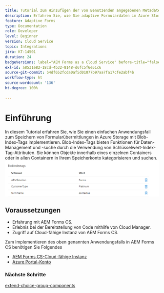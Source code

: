 ```yaml
---
title: Tutorial zum Hinzufügen der von Benutzenden angegebenen Metadaten-Tags
description: Erfahren Sie, wie Sie adaptive Formulardaten im Azure Storage-Konto speichern und von dort abrufen.
feature: Adaptive Forms
type: Documentation
role: Developer
level: Beginner
version: Cloud Service
topic: Integrations
jira: KT-14501
duration: 24
badgeVersions: label="AEM Forms as a Cloud Service" before-title="false"
exl-id: a8531e82-18cd-4b32-8148-d6fc5f6e51c6
source-git-commit: b4df652fcda0af5d01077b97aa7fa17cfe2abf4b
workflow-type: ht
source-wordcount: '136'
ht-degree: 100%

---
```


# Einführung

In diesem Tutorial erfahren Sie, wie Sie einen einfachen Anwendungsfall zum Speichern von Formularübermittlungen in Azure Storage mit Blob-Index-Tags implementieren. Blob-Index-Tags bieten Funktionen für Daten-Management und -suche durch die Verwendung von Schlüsselwert-Index-Tag-Attributen. Sie können Objekte innerhalb eines einzelnen Containers oder in allen Containern in Ihrem Speicherkonto kategorisieren und suchen.
![blob-index-tags](assets/blob-with-index-tags.png)

## Voraussetzungen

* Erfahrung mit AEM Forms CS.
* Erlebnis bei der Bereitstellung von Code mithilfe von Cloud Manager.
* Zugriff auf Cloud-fähige Instanz von AEM Forms CS.

Zum Implementieren des oben genannten Anwendungsfalls in AEM Forms CS benötigen Sie Folgendes

* [AEM Forms CS-Cloud-fähige Instanz](https://experienceleague.adobe.com/docs/experience-manager-learn/cloud-service/forms/developing-for-cloud-service/intellij-and-aem-sync.html?lang=de#set-up-aem-author-instance)
* [Azure Portal-Konto](https://portal.azure.com/)


### Nächste Schritte

[extend-choice-group-components](./extend-choice-group-components.md)

